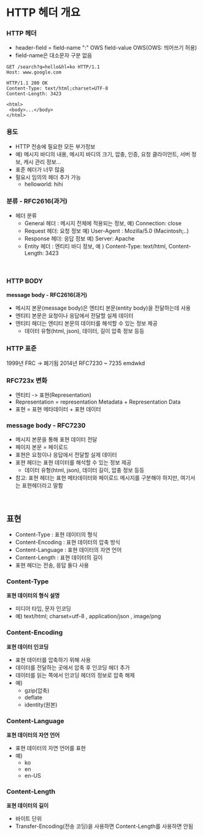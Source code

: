 # HTTP 헤더 개요

### HTTP 헤더
- header-field = field-name ":" OWS field-value OWS(OWS: 띄어쓰기 허용)
- field-name은 대소문자 구분 없음

```
GET /search?q=hello&hl=ko HTTP/1.1
Host: www.google.com
```
```
HTTP/1.1 200 OK
Content-Type: text/html;charset=UTF-8
Content-Length: 3423

<html>
 <body>...</body>
</html>
```

### 용도
- HTTP 전송에 필요한 모든 부가정보
- 예) 메시지 바디의 내용, 메시지 바디의 크기, 압충, 인증, 요청 클라이언트, 서버 정보, 캐시 관리 정보...
- 표준 헤더가 너무 많음
- 필요시 임의의 헤더 추가 가능
  - helloworld: hihi

### 분류 - RFC2616(과거)

- 헤더 분류
  - General 헤더 : 메시지 전체에 적용되는 정보, 예) Connection: close
  - Request 헤더: 요청 정보 예) User-Agent : Mozilla/5.0 (Macintosh;..)
  - Response 헤더: 응답 정보 예) Server: Apache
  - Entity 헤더 : 엔티티 바디 정보, 예 ) Content-Type: text/html, Content-Length: 3423


<br>

### HTTP BODY
**message body - RFC2616(과거)**
- 메시지 본문(message body)은 엔티티 본문(entity body)을 전달하는데 사용
- 엔티티 본문은 요청이나 응답에서 전달할 실제 데이터
- 엔티티 헤더는 엔티티 본문의 데이터를 해석할 수 있는 정보 제공
  - 데이터 유형(html, json), 데이터, 길이 압축 정보 등등

### HTTP 표준
1999년 FRC -> 폐기됨
2014년 RFC7230 ~ 7235 emdwkd

### RFC723x 변화
- 엔티티 -> 표현(Representation)
- Representation = representation Metadata + Representation Data
- 표현 = 표현 메타데이터 + 표현 데이터

### message body - RFC7230
- 메시지 본문을 통해 표현 데이터 전달
- 페이지 본문 = 페이로드
- 표현은 요청이나 응답에서 전달할 실제 데이터
- 표현 헤더는 표현 데이터를 해석할 수 있는 정보 제공
  - 데이터 유형(html, json), 데이터 길이, 압충 정보 등등
- 참고: 표현 헤더는 표현 메타데이터와 페이로드 메시지를 구분해야 하지만, 여기서는 표현헤더라고 말함

<br>

## 표현
- Content-Type : 표현 데이터의 형식
- Content-Encoding : 표현 데이터의 압축 방식
- Content-Language : 표현 데이터의 자연 언어
- Content-Length : 표현 데이터의 길이
- 표현 헤더는 전송, 응답 둘다 사용

### Content-Type
**표현 데이터의 형식 설명**
- 미디어 타입, 문자 인코딩
- 예) text/html; charset=utf-8 , application/json , image/png


### Content-Encoding
**표현 데이터 인코딩**
- 표현 데이터를 압축하기 위해 사용
- 데이터를 전달하는 곳에서 압축 후 인코딩 헤더 추가
- 데이터를 읽는 쪽에서 인코딩 헤더의 정보로 압축 해제
- 예)
  - gzip(압축)
  - deflate
  - identity(원본)

### Content-Language
**표현 데이터의 자연 언어**
- 표현 데이터의 자연 언어를 표현
- 예) 
  - ko
  - en
  - en-US

### Content-Length
**표현 데이터의 길이**
- 바이트 단위
- Transfer-Encoding(전송 코딩)을 사용하면 Content-Length를 사용하면 안됨


